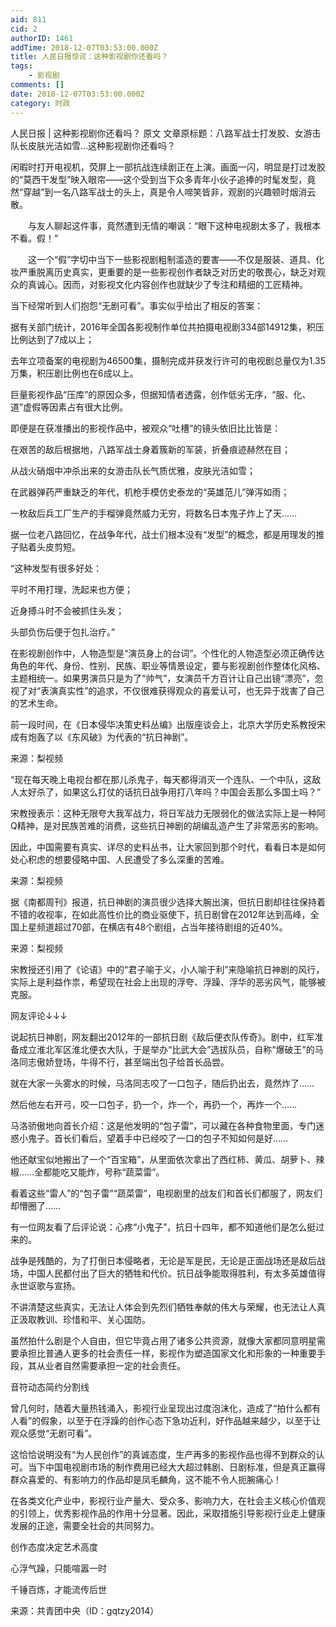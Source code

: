 ```yaml
---
aid: 811
cid: 2
authorID: 1461
addTime: 2018-12-07T03:53:00.000Z
title: 人民日报惊诧：这种影视剧你还看吗？
tags:
    - 影视剧
comments: []
date: 2018-12-07T03:53:00.000Z
category: 时政
---
```


人民日报 | 这种影视剧你还看吗？ 原文 文章原标题：八路军战士打发胶、女游击队长皮肤光洁如雪…这种影视剧你还看吗？

闲暇时打开电视机，荧屏上一部抗战连续剧正在上演。画面一闪，明显是打过发胶的“莫西干发型”映入眼帘——这个受到当下众多青年小伙子追捧的时髦发型，竟然“穿越”到一名八路军战士的头上，真是令人啼笑皆非，观剧的兴趣顿时烟消云散。

　　与友人聊起这件事，竟然遭到无情的嘲讽：“眼下这种电视剧太多了，我根本不看。假！”

　　这一个“假”字切中当下一些影视剧粗制滥造的要害——不仅是服装、道具、化妆严重脱离历史真实，更重要的是一些影视创作者缺乏对历史的敬畏心，缺乏对观众的真诚心。因而，对影视文化内容创作也就缺少了专注和精细的工匠精神。

当下经常听到人们抱怨“无剧可看”。事实似乎给出了相反的答案：

据有关部门统计，2016年全国各影视制作单位共拍摄电视剧334部14912集，积压比例达到了7成以上；

去年立项备案的电视剧为46500集，摄制完成并获发行许可的电视剧总量仅为1.35万集，积压剧比例也在6成以上。

巨量影视作品“压库”的原因众多，但据知情者透露，创作低劣无序，“服、化、道”虚假等因素占有很大比例。

即便是在获准播出的影视作品中，被观众“吐槽”的镜头依旧比比皆是：

在艰苦的敌后根据地，八路军战士身着簇新的军装，折叠痕迹赫然在目；

从战火硝烟中冲杀出来的女游击队长气质优雅，皮肤光洁如雪；

在武器弹药严重缺乏的年代，机枪手模仿史泰龙的“英雄范儿”弹泻如雨；

一枚敌后兵工厂生产的手榴弹竟然威力无穷，将数名日本鬼子炸上了天……

据一位老八路回忆，在战争年代，战士们根本没有“发型”的概念，都是用理发的推子贴着头皮剪短。

“这种发型有很多好处：

平时不用打理，洗起来也方便；

近身搏斗时不会被抓住头发；

头部负伤后便于包扎治疗。”

在影视剧创作中，人物造型是“演员身上的台词”。个性化的人物造型必须正确传达角色的年代、身份、性别、民族、职业等情景设定，要与影视剧创作整体化风格、主题相统一。如果男演员只是为了“帅气”，女演员千方百计让自己出镜“漂亮”，忽视了对“表演真实性”的追求，不仅很难获得观众的喜爱认可，也无异于戕害了自己的艺术生命。

前一段时间，在《日本侵华决策史料丛编》出版座谈会上，北京大学历史系教授宋成有炮轰了以《东风破》为代表的“抗日神剧”。

来源：梨视频

“现在每天晚上电视台都在那儿杀鬼子，每天都得消灭一个连队、一个中队，这敌人太好杀了，如果这么打仗的话抗日战争用打八年吗？中国会丢那么多国土吗？”

宋教授表示：这种无限夸大我军战力，将日军战力无限弱化的做法实际上是一种阿Q精神，是对民族苦难的消费，这些抗日神剧的胡编乱造产生了非常恶劣的影响。

因此，中国需要有真实、详尽的史料丛书，让大家回到那个时代，看看日本是如何处心积虑的想要侵略中国、人民遭受了多么深重的苦难。

来源：梨视频

据《南都周刊》报道，抗日神剧的演员很少选择大腕出演，但抗日剧却往往保持着不错的收视率，在如此高性价比的商业驱使下，抗日剧曾在2012年达到高峰，全国上星频道超过70部，在横店有48个剧组，占当年接待剧组的近40%。

来源：梨视频

宋教授还引用了《论语》中的“君子喻于义，小人喻于利”来隐喻抗日神剧的风行，实际上是利益作祟，希望现在社会上出现的浮夸、浮躁、浮华的恶劣风气，能够被克服。

网友评论↓↓↓

说起抗日神剧，网友翻出2012年的一部抗日剧《敌后便衣队传奇》。剧中，红军准备成立淮北军区淮北便衣大队，于是举办“比武大会”选拔队员，自称“爆破王”的马洛同志傲娇登场，牛得不行，甚至端出包子给首长品尝。

就在大家一头雾水的时候，马洛同志咬了一口包子，随后扔出去，竟然炸了……

然后他左右开弓，咬一口包子，扔一个，炸一个，再扔一个，再炸一个……

马洛骄傲地向首长介绍：这是他发明的“包子雷”，可以藏在各种食物里面，专门迷惑小鬼子。首长们看后，望着手中已经咬了一口的包子不知如何是好……

他还献宝似地搬出了一个“百宝箱”，从里面依次拿出了西红柿、黄瓜、胡萝卜、辣椒……全都能吃又能炸，号称“蔬菜雷”。

看着这些“雷人”的“包子雷”“蔬菜雷”，电视剧里的战友们和首长们都服了，网友们却懵圈了……

有一位网友看了后评论说：心疼“小鬼子”，抗日十四年，都不知道他们是怎么挺过来的。

战争是残酷的，为了打倒日本侵略者，无论是军是民，无论是正面战场还是敌后战场，中国人民都付出了巨大的牺牲和代价。抗日战争能取得胜利，有太多英雄值得永世讴歌与宣扬。

不讲清楚这些真实，无法让人体会到先烈们牺牲奉献的伟大与荣耀，也无法让人真正汲取教训、珍惜和平、关心国防。

虽然拍什么剧是个人自由，但它毕竟占用了诸多公共资源，就像大家都同意明星需要承担比普通人更多的社会责任一样，影视作为塑造国家文化和形象的一种重要手段，其从业者自然需要承担一定的社会责任。

音符动态简约分割线

曾几何时，随着大量热钱涌入，影视行业呈现出过度泡沫化，造成了“拍什么都有人看”的假象，以至于在浮躁的创作心态下急功近利，好作品越来越少，以至于让观众感觉“无剧可看”。

这恰恰说明没有“为人民创作”的真诚态度，生产再多的影视作品也得不到群众的认可。当下中国电视剧市场的制作费用已经大大超过韩剧、日剧标准，但是真正赢得群众喜爱的、有影响力的作品却是凤毛麟角，这不能不令人扼腕痛心！

在各类文化产业中，影视行业产量大、受众多、影响力大，在社会主义核心价值观的引领上，优秀影视作品的作用十分显著。因此，采取措施引导影视行业走上健康发展的正途，需要全社会的共同努力。

创作态度决定艺术高度

心浮气躁，只能喧嚣一时

千锤百炼，才能流传后世

来源：共青团中央（ID：gqtzy2014）
